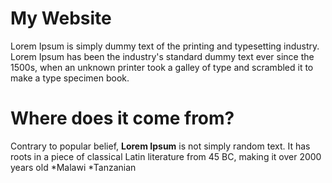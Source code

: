 # My Website
Lorem Ipsum is simply dummy text of the printing and typesetting industry. Lorem Ipsum has been the industry's standard dummy text ever since the 1500s, when an unknown printer took a galley of type and scrambled it to make a type specimen book.
# Where does it come from?
Contrary to popular belief, **Lorem Ipsum** is not simply random text. It has roots in a piece of classical Latin literature from 45 BC, making it over 2000 years old
*Malawi
*Tanzanian 
